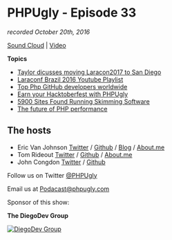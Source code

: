 # PHPUgly - Episode 33
*recorded October 20th, 2016*

[Sound Cloud](https://soundcloud.com/phpugly/episode33) | 
[Video]()

**Topics**

* [Taylor dicusses moving Laracon2017 to San Diego](http://www.laravelpodcast.com/episodes/49944-episode-49-big-ball-of-yarn)
* [Laraconf Brazil 2016 Youtube Playlist](https://www.youtube.com/playlist?list=PLQk7q0-ZMOugD7NK85oJUaKQDOu7VkNUV)
* [Top Php GitHub developers worldwide](http://github-awards.com/users?language=php)
* [Earn your Hacktoberfest with PHPUgly](https://github.com/PHPUgly/podcast/)
* [5900 Sites Found Running Skimming Software](https://gwillem.gitlab.io/2016/10/11/5900-online-stores-found-skimming/)
* [The future of PHP performance](https://www.phoronix.com/scan.php?page=news_item&px=PHP-8.0-Early-JIT-Work)


## The hosts
* Eric Van Johnson [Twitter](https://twitter.com/shocm) / [Github](https://github.com/ericvanjohnson/) / [Blog](https://www.shocm.com) / [About.me](https://about.me/shocm) 
* Tom Rideout [Twitter](https://twitter.com/realrideout) / [Github](https://github.com/trideout/) / [About.me](https://about.me/thomasrideout)
* John Congdon [Twitter](https://twitter.com/johncongdon) / [Github](https://github.com/johncongdon) 

Follow us on Twitter [@PHPUgly](https://twitter.com/phpugly) 

Email us at [Podacast@phpugly.com](mailto:podcast@phpugly.com)

Sponsor of this show:

**The DiegoDev Group**

[![DiegoDev Group](https://www.diegodev.com/img/diegodevgroup.png "Logo DiegoDev Group")](https://www.diegodev.com) 
